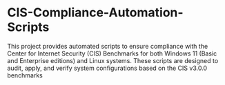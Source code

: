 # CIS-Compliance-Automation-Scripts
This project provides automated scripts to ensure compliance with the Center for Internet Security (CIS) Benchmarks for both Windows 11 (Basic and Enterprise editions) and Linux systems. These scripts are designed to audit, apply, and verify system configurations based on the CIS v3.0.0 benchmarks
